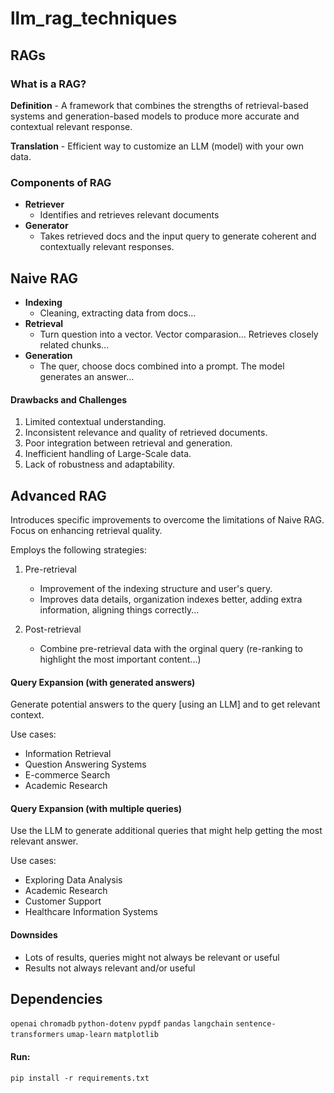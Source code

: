 # llm_rag_techniques

## RAGs

### What is a RAG?

**Definition** - A framework that combines the strengths of retrieval-based systems and generation-based models to produce more accurate and contextual relevant response.

**Translation** - Efficient way to customize an LLM (model) with your own data.

### Components of RAG

- **Retriever**
    - Identifies and retrieves relevant documents
- **Generator**
    - Takes retrieved docs and the input query to generate coherent and contextually relevant responses.

## Naive RAG

- **Indexing**
    - Cleaning, extracting data from docs...
- **Retrieval**
    - Turn question into a vector. Vector comparasion... Retrieves closely related chunks...
- **Generation**
    - The quer, choose docs combined into a prompt. The model generates an answer...

#### Drawbacks and Challenges

1. Limited contextual understanding.
2. Inconsistent relevance and quality of retrieved documents.
3. Poor integration between retrieval and generation.
4. Inefficient handling of Large-Scale data.
5. Lack of robustness and adaptability.

## Advanced RAG
Introduces specific improvements to overcome the limitations of Naive RAG. Focus on enhancing retrieval quality.

Employs the following strategies:

1. Pre-retrieval
    - Improvement of the indexing structure and user's query.
    - Improves data details, organization indexes better, adding extra information, aligning things correctly...

2. Post-retrieval
    - Combine pre-retrieval data with the orginal query (re-ranking to highlight the most important content...)

#### Query Expansion (with generated answers)

Generate potential answers to the query [using an LLM] and to get relevant context.

Use cases:
- Information Retrieval
- Question Answering Systems
- E-commerce Search
- Academic Research

#### Query Expansion (with multiple queries)

Use the LLM to generate additional queries that might help getting the most relevant answer.

Use cases:
- Exploring Data Analysis
- Academic Research
- Customer Support
- Healthcare Information Systems

#### Downsides

- Lots of results, queries might not always be relevant or useful
- Results not always relevant and/or useful

## Dependencies

`openai`
`chromadb`
`python-dotenv`
`pypdf`
`pandas`
`langchain`
`sentence-transformers`
`umap-learn`
`matplotlib`

#### Run:

`pip install -r requirements.txt`
